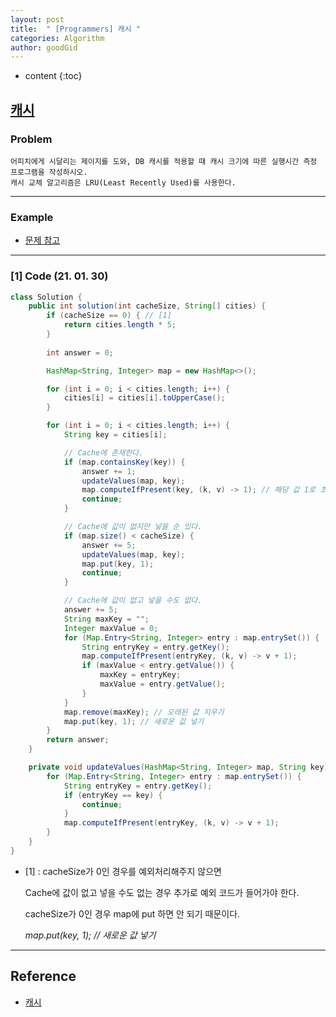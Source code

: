 ```yaml
---
layout: post
title:  " [Programmers] 캐시 "
categories: Algorithm
author: goodGid
---
```

* content
{:toc}

## [캐시](https://programmers.co.kr/learn/courses/30/lessons/17680)

### Problem

```
어피치에게 시달리는 제이지를 도와, DB 캐시를 적용할 때 캐시 크기에 따른 실행시간 측정 프로그램을 작성하시오.
캐시 교체 알고리즘은 LRU(Least Recently Used)를 사용한다.
```





---

### Example

* [문제 참고](https://programmers.co.kr/learn/courses/30/lessons/17680)

---

### [1] Code (21. 01. 30)

``` java
class Solution {
    public int solution(int cacheSize, String[] cities) {
        if (cacheSize == 0) { // [1]
            return cities.length * 5;
        }
        
        int answer = 0;

        HashMap<String, Integer> map = new HashMap<>();

        for (int i = 0; i < cities.length; i++) {
            cities[i] = cities[i].toUpperCase();
        }

        for (int i = 0; i < cities.length; i++) {
            String key = cities[i];

            // Cache에 존재한다.
            if (map.containsKey(key)) {
                answer += 1;
                updateValues(map, key);
                map.computeIfPresent(key, (k, v) -> 1); // 해당 값 1로 초기화
                continue;
            }

            // Cache에 값이 없지만 넣을 순 있다.
            if (map.size() < cacheSize) {
                answer += 5;
                updateValues(map, key);
                map.put(key, 1);
                continue;
            }

            // Cache에 값이 없고 넣을 수도 없다.
            answer += 5;
            String maxKey = "";
            Integer maxValue = 0;
            for (Map.Entry<String, Integer> entry : map.entrySet()) {
                String entryKey = entry.getKey();
                map.computeIfPresent(entryKey, (k, v) -> v + 1);
                if (maxValue < entry.getValue()) {
                    maxKey = entryKey;
                    maxValue = entry.getValue();
                }
            }
            map.remove(maxKey); // 오래된 값 지우기
            map.put(key, 1); // 새로운 값 넣기
        }
        return answer;
    }

    private void updateValues(HashMap<String, Integer> map, String key) {
        for (Map.Entry<String, Integer> entry : map.entrySet()) {
            String entryKey = entry.getKey();
            if (entryKey == key) {
                continue;
            }
            map.computeIfPresent(entryKey, (k, v) -> v + 1);
        }
    }
}
```

* [1] : cacheSize가 0인 경우를 예외처리해주지 않으면

  Cache에 값이 없고 넣을 수도 없는 경우 추가로 예외 코드가 들어가야 한다.

  cacheSize가 0인 경우 map에 put 하면 안 되기 때문이다.

  *map.put(key, 1); // 새로운 값 넣기*
  
---

## Reference

* [캐시](https://programmers.co.kr/learn/courses/30/lessons/17680)